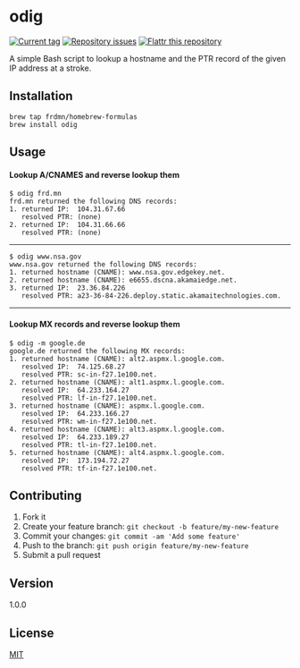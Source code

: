 # odig

[![Current tag](http://img.shields.io/github/tag/frdmn/odig.svg)](https://github.com/frdmn/odig/tags) [![Repository issues](http://issuestats.com/github/frdmn/odig/badge/issue)](http://issuestats.com/github/frdmn/odig) [![Flattr this repository](http://api.flattr.com/button/flattr-badge-large.png)](https://flattr.com/submit/auto?user_id=frdmn&url=https://github.com/frdmn/odig)

A simple Bash script to lookup a hostname and the PTR record of the given IP address at a stroke.

## Installation

    brew tap frdmn/homebrew-formulas
    brew install odig

## Usage

#### Lookup A/CNAMES and reverse lookup them

    $ odig frd.mn
    frd.mn returned the following DNS records:
    1. returned IP:  104.31.67.66
       resolved PTR: (none)
    2. returned IP:  104.31.66.66
       resolved PTR: (none)

---

    $ odig www.nsa.gov
    www.nsa.gov returned the following DNS records:
    1. returned hostname (CNAME): www.nsa.gov.edgekey.net.
    2. returned hostname (CNAME): e6655.dscna.akamaiedge.net.
    3. returned IP:  23.36.84.226
       resolved PTR: a23-36-84-226.deploy.static.akamaitechnologies.com.

---

#### Lookup MX records and reverse lookup them

    $ odig -m google.de
    google.de returned the following MX records:
    1. returned hostname (CNAME): alt2.aspmx.l.google.com.
       resolved IP:  74.125.68.27
       resolved PTR: sc-in-f27.1e100.net.
    2. returned hostname (CNAME): alt1.aspmx.l.google.com.
       resolved IP:  64.233.164.27
       resolved PTR: lf-in-f27.1e100.net.
    3. returned hostname (CNAME): aspmx.l.google.com.
       resolved IP:  64.233.166.27
       resolved PTR: wm-in-f27.1e100.net.
    4. returned hostname (CNAME): alt3.aspmx.l.google.com.
       resolved IP:  64.233.189.27
       resolved PTR: tl-in-f27.1e100.net.
    5. returned hostname (CNAME): alt4.aspmx.l.google.com.
       resolved IP:  173.194.72.27
       resolved PTR: tf-in-f27.1e100.net.

## Contributing

1. Fork it
2. Create your feature branch: `git checkout -b feature/my-new-feature`
3. Commit your changes: `git commit -am 'Add some feature'`
4. Push to the branch: `git push origin feature/my-new-feature`
5. Submit a pull request

## Version

1.0.0

## License

[MIT](LICENSE)
